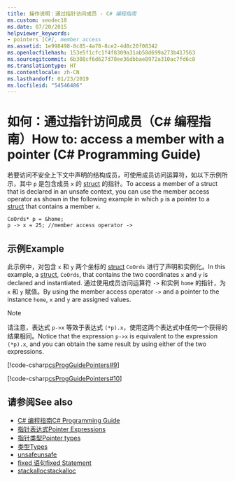 ```yaml
---
title: 操作说明：通过指针访问成员 - C# 编程指南
ms.custom: seodec18
ms.date: 07/20/2015
helpviewer_keywords:
- pointers [C#], member access
ms.assetid: 1e998498-8c85-4a78-8ce2-4d8c20f08342
ms.openlocfilehash: 153e5f1cfc1f4f8309a31ab58d699a273b417563
ms.sourcegitcommit: 6b308cf6d627d78ee36dbbae8972a310ac7fd6c8
ms.translationtype: HT
ms.contentlocale: zh-CN
ms.lasthandoff: 01/23/2019
ms.locfileid: "54546486"
---
```

# <a name="how-to-access-a-member-with-a-pointer-c-programming-guide"></a><span data-ttu-id="1b88d-102">如何：通过指针访问成员（C# 编程指南）</span><span class="sxs-lookup"><span data-stu-id="1b88d-102">How to: access a member with a pointer (C# Programming Guide)</span></span>
<span data-ttu-id="1b88d-103">若要访问不安全上下文中声明的结构成员，可使用成员访问运算符，如以下示例所示，其中 `p` 是包含成员 `x` 的 [struct](../../../csharp/language-reference/keywords/struct.md) 的指针。</span><span class="sxs-lookup"><span data-stu-id="1b88d-103">To access a member of a struct that is declared in an unsafe context, you can use the member access operator as shown in the following example in which `p` is a pointer to a [struct](../../../csharp/language-reference/keywords/struct.md) that contains a member `x`.</span></span>  
  
```  
CoOrds* p = &home;  
p -> x = 25; //member access operator ->  
```  
  
## <a name="example"></a><span data-ttu-id="1b88d-104">示例</span><span class="sxs-lookup"><span data-stu-id="1b88d-104">Example</span></span>  
 <span data-ttu-id="1b88d-105">此示例中，对包含 `x` 和 `y` 两个坐标的 [struct](../../../csharp/language-reference/keywords/struct.md) `CoOrds` 进行了声明和实例化。</span><span class="sxs-lookup"><span data-stu-id="1b88d-105">In this example, a [struct](../../../csharp/language-reference/keywords/struct.md), `CoOrds`, that contains the two coordinates `x` and `y` is declared and instantiated.</span></span> <span data-ttu-id="1b88d-106">通过使用成员访问运算符 `->` 和实例 `home` 的指针，为 `x` 和 `y` 赋值。</span><span class="sxs-lookup"><span data-stu-id="1b88d-106">By using the member access operator `->` and a pointer to the instance `home`, `x` and `y` are assigned values.</span></span>  
  
> [!NOTE]
>  <span data-ttu-id="1b88d-107">请注意，表达式 `p->x` 等效于表达式 `(*p).x`，使用这两个表达式中任何一个获得的结果相同。</span><span class="sxs-lookup"><span data-stu-id="1b88d-107">Notice that the expression `p->x` is equivalent to the expression `(*p).x`, and you can obtain the same result by using either of the two expressions.</span></span>  
  
 [!code-csharp[csProgGuidePointers#9](../../../csharp/programming-guide/unsafe-code-pointers/codesnippet/CSharp/how-to-access-a-member-with-a-pointer_1.cs)]  
  
 [!code-csharp[csProgGuidePointers#10](../../../csharp/programming-guide/unsafe-code-pointers/codesnippet/CSharp/how-to-access-a-member-with-a-pointer_2.cs)]  
  
## <a name="see-also"></a><span data-ttu-id="1b88d-108">请参阅</span><span class="sxs-lookup"><span data-stu-id="1b88d-108">See also</span></span>

- [<span data-ttu-id="1b88d-109">C# 编程指南</span><span class="sxs-lookup"><span data-stu-id="1b88d-109">C# Programming Guide</span></span>](../../../csharp/programming-guide/index.md)
- [<span data-ttu-id="1b88d-110">指针表达式</span><span class="sxs-lookup"><span data-stu-id="1b88d-110">Pointer Expressions</span></span>](../../../csharp/programming-guide/unsafe-code-pointers/pointer-expressions.md)
- [<span data-ttu-id="1b88d-111">指针类型</span><span class="sxs-lookup"><span data-stu-id="1b88d-111">Pointer types</span></span>](../../../csharp/programming-guide/unsafe-code-pointers/pointer-types.md)
- [<span data-ttu-id="1b88d-112">类型</span><span class="sxs-lookup"><span data-stu-id="1b88d-112">Types</span></span>](../../../csharp/language-reference/keywords/types.md)
- [<span data-ttu-id="1b88d-113">unsafe</span><span class="sxs-lookup"><span data-stu-id="1b88d-113">unsafe</span></span>](../../../csharp/language-reference/keywords/unsafe.md)
- [<span data-ttu-id="1b88d-114">fixed 语句</span><span class="sxs-lookup"><span data-stu-id="1b88d-114">fixed Statement</span></span>](../../../csharp/language-reference/keywords/fixed-statement.md)
- [<span data-ttu-id="1b88d-115">stackalloc</span><span class="sxs-lookup"><span data-stu-id="1b88d-115">stackalloc</span></span>](../../../csharp/language-reference/keywords/stackalloc.md)
